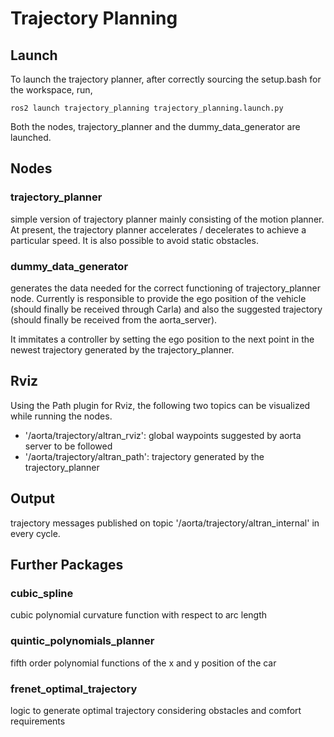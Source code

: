 # Trajectory Planning

## Launch
To launch the trajectory planner, after correctly sourcing the setup.bash for the workspace, run,

```
ros2 launch trajectory_planning trajectory_planning.launch.py
```

Both the nodes, trajectory_planner and the dummy_data_generator are launched.

## Nodes
### trajectory_planner
simple version of trajectory planner mainly consisting of the motion planner. At present, the trajectory planner accelerates / decelerates to achieve a particular speed. It is also possible to avoid static obstacles.

### dummy_data_generator
generates the data needed for the correct functioning of trajectory_planner node. Currently is responsible to provide the ego position of the vehicle (should finally be received through Carla) and also the suggested trajectory (should finally be received from the aorta_server).

It immitates a controller by setting the ego position to the next point in the newest trajectory generated by the trajectory_planner.

## Rviz
Using the Path plugin for Rviz, the following two topics can be visualized while running the nodes.
- '/aorta/trajectory/altran_rviz': global waypoints suggested by aorta server to be followed
- '/aorta/trajectory/altran_path': trajectory generated by the trajectory_planner

## Output
trajectory messages published on topic '/aorta/trajectory/altran_internal' in every cycle.
## Further Packages

### cubic_spline
cubic polynomial curvature function with respect to arc length

### quintic_polynomials_planner
fifth order polynomial functions of the x and y position of the car

### frenet_optimal_trajectory
logic to generate optimal trajectory considering obstacles and comfort requirements
